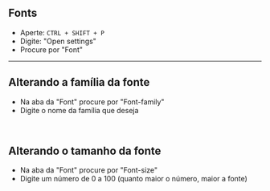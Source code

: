 ## Fonts
* Aperte: `CTRL + SHIFT + P`
* Digite: "Open settings"
* Procure por "Font"

________________________________________________________

## Alterando a família da fonte
* Na aba da "Font" procure por "Font-family" 
* Digite o nome da família que deseja

</br>

## Alterando o tamanho da fonte 
* Na aba da "Font" procure por "Font-size" 
* Digite um número de 0 a 100 (quanto maior o número, maior a fonte)





